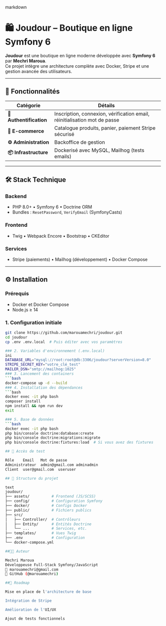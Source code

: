 markdown
# 🛍️ Joudour – Boutique en ligne Symfony 6

**Joudour** est une boutique en ligne moderne développée avec **Symfony 6** par **Mechri Maroua**.  
Ce projet intègre une architecture complète avec Docker, Stripe et une gestion avancée des utilisateurs.

---

## 🚀 Fonctionnalités

| Catégorie               | Détails                                                                 |
|-------------------------|-------------------------------------------------------------------------|
| **🔐 Authentification**  | Inscription, connexion, vérification email, réinitialisation mot de passe |
| **🛒 E-commerce**       | Catalogue produits, panier, paiement Stripe sécurisé                    |
| **⚙️ Administration**  | Backoffice de gestion                                                   |
| **📦 Infrastructure**   | Dockerisé avec MySQL, Mailhog (tests emails)                            |

---

## 🛠 Stack Technique

### Backend
- PHP 8.0+ • Symfony 6 • Doctrine ORM
- Bundles : `ResetPassword`, `VerifyEmail` (SymfonyCasts)

### Frontend
- Twig • Webpack Encore • Bootstrap • CKEditor

### Services
- Stripe (paiements) • Mailhog (développement) • Docker Compose

---

## ⚙️ Installation

### Prérequis
- Docker et Docker Compose
- Node.js ≥ 14

### 1. Configuration initiale
```bash
git clone https://github.com/marouamechri/joudour.git
cd joudour
cp .env .env.local  # Puis éditer avec vos paramètres

### 2. Variables d'environnement (.env.local)
ini
DATABASE_URL="mysql://root:root@db:3306/joudour?serverVersion=8.0"
STRIPE_SECRET_KEY="votre_clé_test"
MAILER_DSN="smtp://mailhog:1025"
### 3. Lancement des containers
```bash
docker-compose up -d --build
### 4. Installation des dépendances
```bash
docker exec -it php bash
composer install
npm install && npm run dev
exit

### 5. Base de données
```bash
docker exec -it php bash
php bin/console doctrine:database:create
php bin/console doctrine:migrations:migrate
php bin/console doctrine:fixtures:load  # Si vous avez des fixtures

## 🔐 Accès de test

Rôle	Email	Mot de passe
Administrateur	admin@gmail.com	adminadmin
Client	user@gmail.com	useruser

## 📂 Structure du projet

text
joudour/
├── assets/          # Frontend (JS/SCSS)
├── config/          # Configuration Symfony
├── docker/          # Configs Docker
├── public/          # Fichiers publics
├── src/
│   ├── Controller/  # Contrôleurs
│   ├── Entity/      # Entités Doctrine
│   └── ...          # Services, etc.
├── templates/       # Vues Twig
├── .env             # Configuration
└── docker-compose.yml

##👩‍💻 Auteur

Mechri Maroua
Développeuse Full-Stack Symfony/JavaScript
📧 marouamechri@gmail.com
🔗 GitHub (@marouamechri)

##📌 Roadmap

Mise en place de l'architecture de base

Intégration de Stripe

Amélioration de l'UI/UX

Ajout de tests fonctionnels



